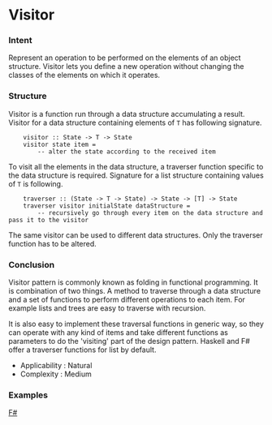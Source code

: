 # Visitor


### Intent

Represent an operation to be performed on the elements of an object structure. Visitor lets you define a new operation without changing the classes of the elements on which it operates.



### Structure

Visitor is a function run through a data structure accumulating a result. Visitor for a data structure containing elements of `T` has following signature. 
~~~~
    visitor :: State -> T -> State
    visitor state item =
        -- alter the state according to the received item
~~~~

To visit all the elements in the data structure, a traverser function specific to the data structure is required. Signature for a list structure containing values of `T` is following.

~~~~
    traverser :: (State -> T -> State) -> State -> [T] -> State
    traverser visitor initialState dataStructure =
        -- recursively go through every item on the data structure and pass it to the visitor
~~~~

The same visitor can be used to different data structures. Only the traverser function has to be altered.


### Conclusion

Visitor pattern is commonly known as folding in functional programming. It is combination of two things. A method to traverse through a data structure and a set of functions to perform different operations to each item. For example lists and trees are easy to traverse with recursion.

It is also easy to implement these traversal functions in generic way, so they can operate with any kind of items and take different functions as parameters to do the 'visiting' part of the design pattern. Haskell and F# offer a traverser functions for list by default. 

- Applicability : Natural
- Complexity : Medium


### Examples

[F#](visitor.fsx)
